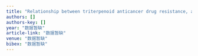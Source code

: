 ```yaml
---
title: "Relationship between triterpenoid anticancer drug resistance, autophagy, and caspase-1 in adult T-cell leukemia"
authors: []
authors-key: []
year: "数据暂缺"
article-link: "数据暂缺"
venue: "数据暂缺"
bibex: "数据暂缺"
---
```

